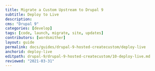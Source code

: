 ```yaml
---
title: Migrate a Custom Upstream to Drupal 9
subtitle: Deploy to Live
description: 
cms: "Drupal 9"
categories: [develop]
tags: [code, launch, migrate, site, updates]
contributors: [wordsmither]
layout: guide
permalink: docs/guides/drupal-9-hosted-createcustom/deploy-live
anchorid: deploy-live
editpath: drupal-9/drupal-9-hosted-createcustom/10-deploy-live.md
reviewed: "2021-03-31"
---
```


<Partial file="drupal-9/deploy-live.md" />

